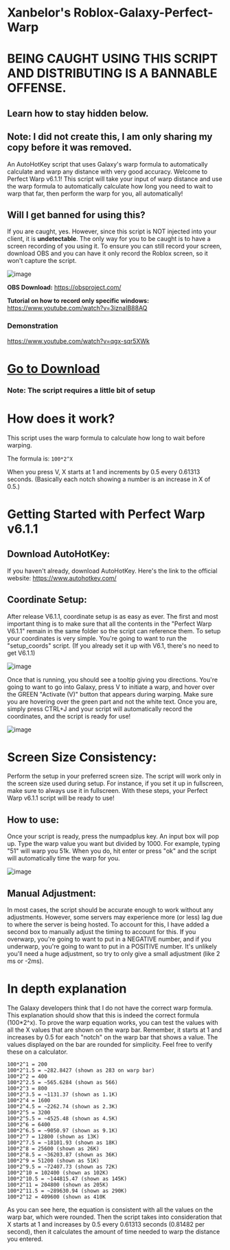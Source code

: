 # Xanbelor's Roblox-Galaxy-Perfect-Warp

# BEING CAUGHT USING THIS SCRIPT AND DISTRIBUTING IS A BANNABLE OFFENSE. 
## Learn how to stay hidden below.

## Note: I did not create this, I am only sharing my copy before it was removed.

An AutoHotKey script that uses Galaxy's warp formula to automatically calculate and warp any distance with very good accuracy.
Welcome to Perfect Warp v6.1.1! This script will take your input of warp distance and use the warp formula to automatically
calculate how long you need to wait to warp that far, then perform the warp for you, all automatically!


## Will I get banned for using this?
If you are caught, yes. However, since this script is NOT injected into your client, it is **undetectable**. The only way
for you to be caught is to have a screen recording of you using it. To ensure you can still record your screen, download
OBS and you can have it only record the Roblox screen, so it won't capture the script.

![image](https://github.com/user-attachments/assets/04ab5ccc-b0ed-4911-8036-118c7bdf6345)


**OBS Download:** https://obsproject.com/

**Tutorial on how to record only specific windows:** https://www.youtube.com/watch?v=3iznaIB88AQ


### Demonstration
https://www.youtube.com/watch?v=qgx-sqr5XWk

# [Go to Download](https://github.com/Aerospace911/Roblox-Galaxy-Xanbelor-s-Perfect-Warp-6.1.1/releases/tag/PW6.1.1)
### Note: The script requires a little bit of setup

# How does it work?
This script uses the warp formula to calculate how long to wait before warping.

The formula is: `100*2^X`

When you press V, X starts at 1 and increments by 0.5 every 0.61313 seconds. (Basically each notch showing a number is an increase in X of 0.5.)

# Getting Started with Perfect Warp v6.1.1

## Download AutoHotKey:
If you haven't already, download AutoHotKey. Here's the link to the official website:
https://www.autohotkey.com/

## Coordinate Setup:

After release V6.1.1, coordinate setup is as easy as ever. The first and most important thing
is to make sure that all the contents in the "Perfect Warp V6.1.1" remain in the same folder
so the script can reference them. To setup your coordinates is very simple. You're going to want
to run the "setup_coords" script. (If you already set it up with V6.1, there's no need to get V6.1.1)


![image](https://github.com/user-attachments/assets/0809fff9-8fa3-4bf7-b3dd-d1dc7949e4a3)


Once that is running, you should see a tooltip giving you directions. You're going to want to
go into Galaxy, press V to initiate a warp, and hover over the GREEN "Activate (V)" button that appears during warping. 
Make sure you are hovering over the green part and not the white text. Once you are, simply press CTRL+J and
your script will automatically record the coordinates, and the script is ready for use!


![image](https://github.com/user-attachments/assets/3af5f6bf-7bab-4229-ae8c-e912f6e97821)


# Screen Size Consistency:

Perform the setup in your preferred screen size.
The script will work only in the screen size used during setup. For instance, if you set it up in fullscreen, make sure to always use it in fullscreen.
With these steps, your Perfect Warp v6.1.1 script will be ready to use!

## How to use:
Once your script is ready, press the numpadplus key. An input box will pop up. Type the warp value you want but
divided by 1000. For example, typing "51" will warp you 51k. When you do, hit enter or press "ok" and the script will
automatically time the warp for you.

![image](https://github.com/user-attachments/assets/7ceca504-f159-40cb-9cf8-e88995b969d8)



## Manual Adjustment:
In most cases, the script should be accurate enough to work without any adjustments. However, some servers may experience
more (or less) lag due to where the server is being hosted. To account for this, I have added a second box to manually
adjust the timing to account for this. If you overwarp, you're going to want to put in a NEGATIVE number, and if you
underwarp, you're going to want to put in a POSITIVE number. It's unlikely you'll need a huge adjustment, so try to
only give a small adjustment (like 2 ms or -2ms).

# In depth explanation
The Galaxy developers think that I do not have the correct warp formula. This explanation should show that this is indeed the correct formula (100*2^x).
To prove the warp equation works, you can test the values with all the X values that are shown on the warp bar. Remember, it starts at 1 and
increases by 0.5 for each "notch" on the warp bar that shows a value. The values displayed on the bar are rounded for simplicity.
Feel free to verify these on a calculator.

```
100*2^1 = 200
100*2^1.5 = ~282.8427 (shown as 283 on warp bar)
100*2^2 = 400
100*2^2.5 = ~565.6284 (shown as 566)
100*2^3 = 800
100*2^3.5 = ~1131.37 (shown as 1.1K)
100*2^4 = 1600
100*2^4.5 = ~2262.74 (shown as 2.3K)
100*2^5 = 3200
100*2^5.5 = ~4525.48 (shown as 4.5K)
100*2^6 = 6400
100*2^6.5 = ~9050.97 (shown as 9.1K)
100*2^7 = 12800 (shown as 13K)
100*2^7.5 = ~18101.93 (shown as 18K)
100*2^8 = 25600 (shown as 26K)
100*2^8.5 = ~36203.87 (shown as 36K)
100*2^9 = 51200 (shown as 51K)
100*2^9.5 = ~72407.73 (shown as 72K)
100*2^10 = 102400 (shown as 102K)
100*2^10.5 = ~144815.47 (shown as 145K)
100*2^11 = 204800 (shown as 205K)
100*2^11.5 = ~289630.94 (shown as 290K)
100*2^12 = 409600 (shown as 410K
```
As you can see here, the equation is consistent with all the values on the warp bar, which were rounded. Then the script takes into
consideration that X starts at 1 and increases by 0.5 every 0.61313 seconds (0.81482 per second), then it calculates the amount of time
needed to warp the distance you entered. 
